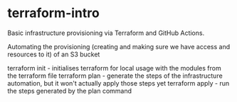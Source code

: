 # terraform-intro
Basic infrastructure provisioning via Terraform and GitHub Actions.

Automating the provisioning (creating and making sure we have access and resources to it) of an S3 bucket


terraform init - initialises terraform for local usage with the modules from the terraform file
terraform plan - generate the steps of the infrastructure automation, but it won't actually apply those steps yet
terraform apply - run the steps generated  by the plan command